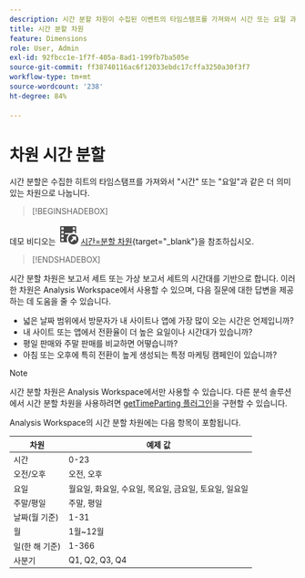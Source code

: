 ```yaml
---
description: 시간 분할 차원이 수집된 이벤트의 타임스탬프를 가져와서 시간 또는 요일 과 같은 더 의미 있는 차원으로 나누는 방법에 대해 알아봅니다.
title: 시간 분할 차원
feature: Dimensions
role: User, Admin
exl-id: 92fbcc1e-1f7f-405a-8ad1-199fb7ba505e
source-git-commit: ff38740116ac6f12033ebdc17cffa3250a30f3f7
workflow-type: tm+mt
source-wordcount: '238'
ht-degree: 84%

---
```


# 차원 시간 분할

시간 분할은 수집한 히트의 타임스탬프를 가져와서 &quot;시간&quot; 또는 &quot;요일&quot;과 같은 더 의미 있는 차원으로 나눕니다.


>[!BEGINSHADEBOX]

데모 비디오는 ![VideoCheckedOut](/help/assets/icons/VideoCheckedOut.svg) [시간=분할 차원](https://video.tv.adobe.com/v/30906?quality=12&learn=on&captions=kor){target="_blank"}을 참조하십시오.

>[!ENDSHADEBOX]


시간 분할 차원은 보고서 세트 또는 가상 보고서 세트의 시간대를 기반으로 합니다. 이러한 차원은 Analysis Workspace에서 사용할 수 있으며, 다음 질문에 대한 답변을 제공하는 데 도움을 줄 수 있습니다.

* 넓은 날짜 범위에서 방문자가 내 사이트나 앱에 가장 많이 오는 시간은 언제입니까?
* 내 사이트 또는 앱에서 전환율이 더 높은 요일이나 시간대가 있습니까?
* 평일 판매와 주말 판매를 비교하면 어떻습니까?
* 아침 또는 오후에 특히 전환이 높게 생성되는 특정 마케팅 캠페인이 있습니까?

>[!NOTE]
>
>시간 분할 차원은 Analysis Workspace에서만 사용할 수 있습니다. 다른 분석 솔루션에서 시간 분할 차원을 사용하려면 [getTimeParting 플러그인](https://experienceleague.adobe.com/docs/analytics/implementation/vars/plugins/gettimeparting.html?lang=ko-KR)을 구현할 수 있습니다.

Analysis Workspace의 시간 분할 차원에는 다음 항목이 포함됩니다.

| 차원 | 예제 값 |
| --- | --- |
| 시간 | 0-23 |
| 오전/오후 | 오전, 오후 |
| 요일 | 월요일, 화요일, 수요일, 목요일, 금요일, 토요일, 일요일 |
| 주말/평일 | 주말, 평일 |
| 날짜(월 기준) | 1-31 |
| 월 | 1월~12월 |
| 일(한 해 기준) | 1-366 |
| 사분기 | Q1, Q2, Q3, Q4 |
